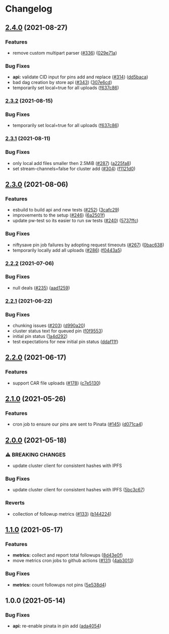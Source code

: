 # Changelog

## [2.4.0](https://www.github.com/ipfs-shipyard/nft.storage/compare/api-v2.3.1...api-v2.4.0) (2021-08-27)


### Features

* remove custom multipart parser ([#336](https://www.github.com/ipfs-shipyard/nft.storage/issues/336)) ([029e71a](https://www.github.com/ipfs-shipyard/nft.storage/commit/029e71aefc1b152a080ffb5739e4f7c2565a1e57))


### Bug Fixes

* **api:** validate CID input for pins add and replace ([#314](https://www.github.com/ipfs-shipyard/nft.storage/issues/314)) ([dd5baca](https://www.github.com/ipfs-shipyard/nft.storage/commit/dd5bacac8207c715b097e7b1bc0555742c6b8488))
* bad dag creation by store api ([#343](https://www.github.com/ipfs-shipyard/nft.storage/issues/343)) ([307e6cd](https://www.github.com/ipfs-shipyard/nft.storage/commit/307e6cd07e4b3587a404ea8fa367721f574d4e32))
* temporarily set local=true for all uploads ([f637c86](https://www.github.com/ipfs-shipyard/nft.storage/commit/f637c86a569d1fc81a481574550e71bc02fae9ac))

### [2.3.2](https://www.github.com/ipfs-shipyard/nft.storage/compare/api-v2.3.1...api-v2.3.2) (2021-08-15)


### Bug Fixes

* temporarily set local=true for all uploads ([f637c86](https://www.github.com/ipfs-shipyard/nft.storage/commit/f637c86a569d1fc81a481574550e71bc02fae9ac))

### [2.3.1](https://www.github.com/ipfs-shipyard/nft.storage/compare/api-v2.3.0...api-v2.3.1) (2021-08-11)


### Bug Fixes

* only local add files smaller then 2.5MiB ([#287](https://www.github.com/ipfs-shipyard/nft.storage/issues/287)) ([a225fa8](https://www.github.com/ipfs-shipyard/nft.storage/commit/a225fa8d1580bb7db79531bfd25c1e836103f60e))
* set stream-channels=false for cluster add ([#304](https://www.github.com/ipfs-shipyard/nft.storage/issues/304)) ([f1121d0](https://www.github.com/ipfs-shipyard/nft.storage/commit/f1121d0e75b1750e6d1a5a851d5eeed8f04cb64b))

## [2.3.0](https://www.github.com/ipfs-shipyard/nft.storage/compare/api-v2.2.2...api-v2.3.0) (2021-08-06)


### Features

* esbuild to build api and new tests ([#252](https://www.github.com/ipfs-shipyard/nft.storage/issues/252)) ([3cafc29](https://www.github.com/ipfs-shipyard/nft.storage/commit/3cafc29c0932b36421424827eca04323c26b22f9))
* improvements to the setup ([#246](https://www.github.com/ipfs-shipyard/nft.storage/issues/246)) ([6a2501f](https://www.github.com/ipfs-shipyard/nft.storage/commit/6a2501f5c340af87c1571886961920280afec249))
* update pw-test so its easier to run sw tests ([#240](https://www.github.com/ipfs-shipyard/nft.storage/issues/240)) ([5737ffc](https://www.github.com/ipfs-shipyard/nft.storage/commit/5737ffcb0323e20b31fdabdd305da075b92a9047))


### Bug Fixes

* niftysave pin job failures by adopting request timeouts ([#267](https://www.github.com/ipfs-shipyard/nft.storage/issues/267)) ([0bac638](https://www.github.com/ipfs-shipyard/nft.storage/commit/0bac6385ef0417a7a3453172bf3a3ed9e664f9e6))
* temporarily locally add all uploads ([#286](https://www.github.com/ipfs-shipyard/nft.storage/issues/286)) ([f0443a5](https://www.github.com/ipfs-shipyard/nft.storage/commit/f0443a5b9baa0d6921be7ad8544ec4fd2c1e5218))

### [2.2.2](https://www.github.com/ipfs-shipyard/nft.storage/compare/api-v2.2.1...api-v2.2.2) (2021-07-06)


### Bug Fixes

* null deals ([#235](https://www.github.com/ipfs-shipyard/nft.storage/issues/235)) ([aad1259](https://www.github.com/ipfs-shipyard/nft.storage/commit/aad125902fe4f8e6b5144ed52e60be3988f24e1a))

### [2.2.1](https://www.github.com/ipfs-shipyard/nft.storage/compare/api-v2.2.0...api-v2.2.1) (2021-06-22)


### Bug Fixes

* chunking issues ([#203](https://www.github.com/ipfs-shipyard/nft.storage/issues/203)) ([d990a20](https://www.github.com/ipfs-shipyard/nft.storage/commit/d990a207fd99aa74bde56a5d6b79e5027cf42287))
* cluster status text for queued pin ([f0f9553](https://www.github.com/ipfs-shipyard/nft.storage/commit/f0f955305e9d65b6993f04a18b30673e5f8bc5e6))
* initial pin status ([1a4d292](https://www.github.com/ipfs-shipyard/nft.storage/commit/1a4d29236bb4f76ec7689e4b9b6ba7f02072d8cd))
* test expectations for new initial pin status ([ddaf11f](https://www.github.com/ipfs-shipyard/nft.storage/commit/ddaf11fd440324a0da8cc0eca80203e10cd233ed))

## [2.2.0](https://www.github.com/ipfs-shipyard/nft.storage/compare/api-v2.1.0...api-v2.2.0) (2021-06-17)


### Features

* support CAR file uploads ([#178](https://www.github.com/ipfs-shipyard/nft.storage/issues/178)) ([c7e5130](https://www.github.com/ipfs-shipyard/nft.storage/commit/c7e5130022ac1d0db13269582bdfa5e60d41bdea))

## [2.1.0](https://www.github.com/ipfs-shipyard/nft.storage/compare/api-v2.0.0...api-v2.1.0) (2021-05-26)


### Features

* cron job to ensure our pins are sent to Pinata ([#145](https://www.github.com/ipfs-shipyard/nft.storage/issues/145)) ([d071ca4](https://www.github.com/ipfs-shipyard/nft.storage/commit/d071ca4bb0921f9a663f8024a0e0e8a0fc7de0dd))

## [2.0.0](https://www.github.com/ipfs-shipyard/nft.storage/compare/api-v1.1.0...api-v2.0.0) (2021-05-18)


### ⚠ BREAKING CHANGES

* update cluster client for consistent hashes with IPFS

### Bug Fixes

* update cluster client for consistent hashes with IPFS ([5bc3c67](https://www.github.com/ipfs-shipyard/nft.storage/commit/5bc3c67b5310b54fd4fbc81bd313cccf21a68166))


### Reverts

* collection of followup metrics ([#133](https://www.github.com/ipfs-shipyard/nft.storage/issues/133)) ([b144224](https://www.github.com/ipfs-shipyard/nft.storage/commit/b144224ace1e67ba415206a6a3d9fcb071fbf878))

## [1.1.0](https://www.github.com/ipfs-shipyard/nft.storage/compare/api-v1.0.0...api-v1.1.0) (2021-05-17)


### Features

* **metrics:** collect and report total followups ([8d43e0f](https://www.github.com/ipfs-shipyard/nft.storage/commit/8d43e0fb6f4b6185df805330a4bd71d947e00586))
* move metrics cron jobs to github actions ([#131](https://www.github.com/ipfs-shipyard/nft.storage/issues/131)) ([4ab3013](https://www.github.com/ipfs-shipyard/nft.storage/commit/4ab30134173764b82d1fb1887dafcb6e8f98ef9d))


### Bug Fixes

* **metrics:** count followups not pins ([5e538d4](https://www.github.com/ipfs-shipyard/nft.storage/commit/5e538d4eb77d5a3c6793ce446ae311b737d7ab47))

## 1.0.0 (2021-05-14)


### Bug Fixes

* **api:** re-enable pinata in pin add ([ada4054](https://www.github.com/ipfs-shipyard/nft.storage/commit/ada405442be2e964f6149899869e266c2db41d60))
